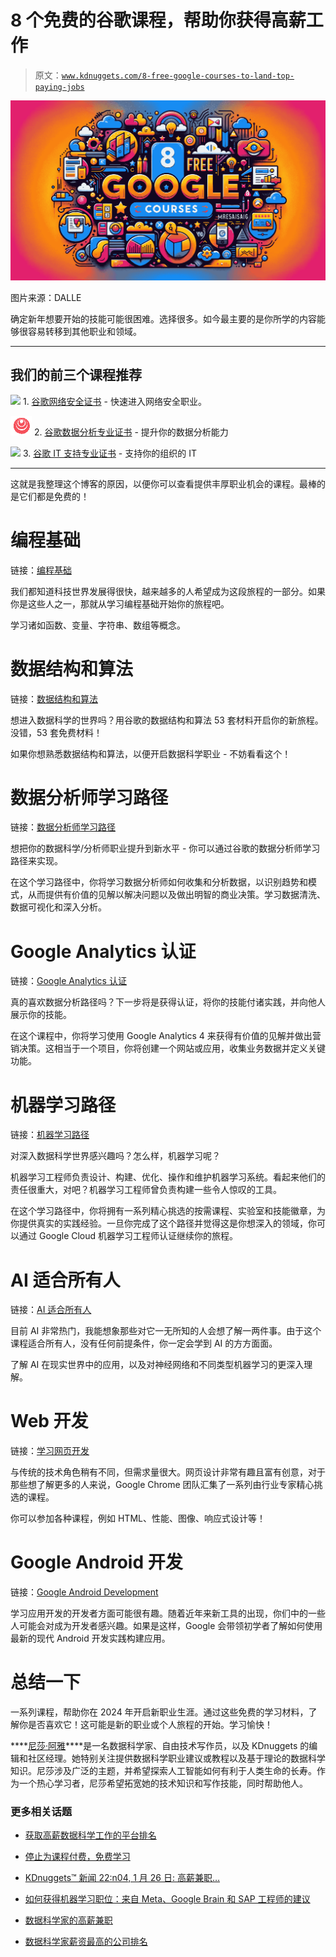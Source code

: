 # 8 个免费的谷歌课程，帮助你获得高薪工作

> 原文：[`www.kdnuggets.com/8-free-google-courses-to-land-top-paying-jobs`](https://www.kdnuggets.com/8-free-google-courses-to-land-top-paying-jobs)

![8 个免费的谷歌课程，帮助你获得高薪工作](img/5605c0ab87509595fab59e96ec1bd12b.png)

图片来源：DALLE

确定新年想要开始的技能可能很困难。选择很多。如今最主要的是你所学的内容能够很容易转移到其他职业和领域。

* * *

## 我们的前三个课程推荐

![](img/0244c01ba9267c002ef39d4907e0b8fb.png) 1\. [谷歌网络安全证书](https://www.kdnuggets.com/google-cybersecurity) - 快速进入网络安全职业。

![](img/e225c49c3c91745821c8c0368bf04711.png) 2\. [谷歌数据分析专业证书](https://www.kdnuggets.com/google-data-analytics) - 提升你的数据分析能力

![](img/0244c01ba9267c002ef39d4907e0b8fb.png) 3\. [谷歌 IT 支持专业证书](https://www.kdnuggets.com/google-itsupport) - 支持你的组织的 IT

* * *

这就是我整理这个博客的原因，以便你可以查看提供丰厚职业机会的课程。最棒的是它们都是免费的！

# 编程基础

链接：[编程基础](https://techdevguide.withgoogle.com/paths/foundational/)

我们都知道科技世界发展得很快，越来越多的人希望成为这段旅程的一部分。如果你是这些人之一，那就从学习编程基础开始你的旅程吧。

学习诸如函数、变量、字符串、数组等概念。

# 数据结构和算法

链接：[数据结构和算法](https://techdevguide.withgoogle.com/paths/data-structures-and-algorithms/)

想进入数据科学的世界吗？用谷歌的数据结构和算法 53 套材料开启你的新旅程。没错，53 套免费材料！

如果你想熟悉数据结构和算法，以便开启数据科学职业 - 不妨看看这个！

# 数据分析师学习路径

链接：[数据分析师学习路径](https://www.cloudskillsboost.google/paths/18)

想把你的数据科学/分析师职业提升到新水平 - 你可以通过谷歌的数据分析师学习路径来实现。

在这个学习路径中，你将学习数据分析师如何收集和分析数据，以识别趋势和模式，从而提供有价值的见解以解决问题以及做出明智的商业决策。学习数据清洗、数据可视化和深入分析。

# Google Analytics 认证

链接：[Google Analytics 认证](https://skillshop.exceedlms.com/student/path/508845-google-analytics-certification)

真的喜欢数据分析路径吗？下一步将是获得认证，将你的技能付诸实践，并向他人展示你的技能。

在这个课程中，你将学习使用 Google Analytics 4 来获得有价值的见解并做出营销决策。这相当于一个项目，你将创建一个网站或应用，收集业务数据并定义关键功能。

# 机器学习路径

链接：[机器学习路径](https://www.cloudskillsboost.google/paths/17)

对深入数据科学世界感兴趣吗？怎么样，机器学习呢？

机器学习工程师负责设计、构建、优化、操作和维护机器学习系统。看起来他们的责任很重大，对吧？机器学习工程师曾负责构建一些令人惊叹的工具。

在这个学习路径中，你将拥有一系列精心挑选的按需课程、实验室和技能徽章，为你提供真实的实践经验。一旦你完成了这个路径并觉得这是你想深入的领域，你可以通过 Google Cloud 机器学习工程师认证继续你的旅程。

# AI 适合所有人

链接：[AI 适合所有人](https://www.edx.org/learn/artificial-intelligence/google-google-ai-for-anyone)

目前 AI 非常热门，我能想象那些对它一无所知的人会想了解一两件事。由于这个课程适合所有人，没有任何前提条件，你一定会学到 AI 的方方面面。

了解 AI 在现实世界中的应用，以及对神经网络和不同类型机器学习的更深入理解。

# Web 开发

链接：[学习网页开发](https://web.dev/learn)

与传统的技术角色稍有不同，但需求量很大。网页设计非常有趣且富有创意，对于那些想了解更多的人来说，Google Chrome 团队汇集了一系列由行业专家精心挑选的课程。

你可以参加各种课程，例如 HTML、性能、图像、响应式设计等！

# Google Android 开发

链接：[Google Android Development](https://developer.android.com/courses)

学习应用开发的开发者方面可能很有趣。随着近年来新工具的出现，你们中的一些人可能会对成为开发者感兴趣。如果是这样，Google 会带领初学者了解如何使用最新的现代 Android 开发实践构建应用。

# 总结一下

一系列课程，帮助你在 2024 年开启新职业生涯。通过这些免费的学习材料，了解你是否喜欢它！这可能是新的职业或个人旅程的开始。学习愉快！

[](https://www.linkedin.com/in/nisha-arya-ahmed/)****[尼莎·阿雅](https://www.linkedin.com/in/nisha-arya-ahmed/)****是一名数据科学家、自由技术写作员，以及 KDnuggets 的编辑和社区经理。她特别关注提供数据科学职业建议或教程以及基于理论的数据科学知识。尼莎涉及广泛的主题，并希望探索人工智能如何有利于人类生命的长寿。作为一个热心学习者，尼莎希望拓宽她的技术知识和写作技能，同时帮助他人。

### 更多相关话题

+   [获取高薪数据科学工作的平台排名](https://www.kdnuggets.com/7-platforms-for-getting-high-paying-data-science-jobs)

+   [停止为课程付费，免费学习](https://www.kdnuggets.com/stop-paying-for-courses-and-learn-for-free)

+   [KDnuggets™ 新闻 22:n04, 1 月 26 日: 高薪兼职…](https://www.kdnuggets.com/2022/n04.html)

+   [如何获得机器学习职位：来自 Meta、Google Brain 和 SAP 工程师的建议](https://www.kdnuggets.com/2022/08/corise-land-ml-job-advice-engineers-meta-google-brain-sap.html)

+   [数据科学家的高薪兼职](https://www.kdnuggets.com/2022/01/high-paying-side-hustles-data-scientists.html)

+   [数据科学家薪资最高的公司排名](https://www.kdnuggets.com/2022/05/6-highest-paying-companies-data-scientists.html)
